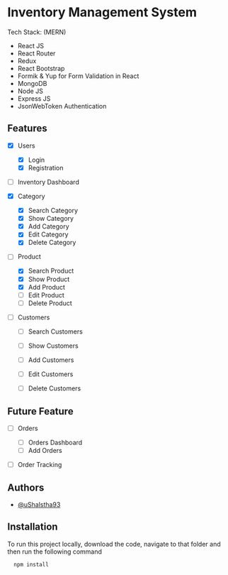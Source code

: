 
# Inventory Management System

Tech Stack:
(MERN)
- React JS
- React Router
- Redux
- React Bootstrap
- Formik & Yup for Form Validation in React
- MongoDB
- Node JS
- Express JS
- JsonWebToken Authentication


## Features

- [x] Users
    - [x] Login
    - [x] Registration

- [ ] Inventory Dashboard

- [x] Category
    - [x] Search Category
    - [x] Show Category
    - [x] Add Category
    - [x] Edit Category
    - [x] Delete Category

- [ ] Product
    - [x] Search Product
    - [x] Show Product
    - [x] Add Product
    - [ ] Edit Product
    - [ ] Delete Product

- [ ] Customers
    - [ ] Search Customers
    - [ ] Show Customers
    - [ ] Add Customers
    - [ ] Edit Customers
    - [ ] Delete Customers


## Future Feature

- [ ] Orders
    - [ ] Orders Dashboard
    - [ ] Add Orders

- [ ] Order Tracking


## Authors

- [@uShalstha93](https://www.github.com/uShalstha93)


## Installation

To run this project locally, download the code, navigate to that folder and then run the following command

```bash
  npm install
```
    

    
